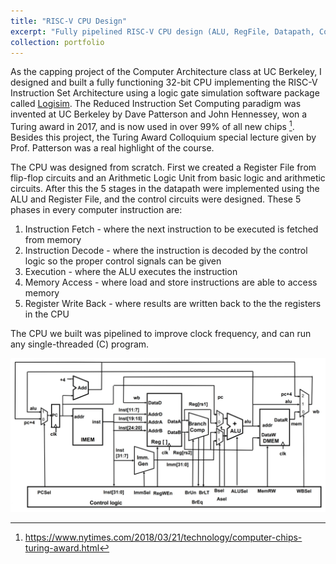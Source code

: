 ```yaml
---
title: "RISC-V CPU Design"
excerpt: "Fully pipelined RISC-V CPU design (ALU, RegFile, Datapath, Control) in logic gate simulator [(read more)](https://rohansinha.nl/portfolio/projects-6/) <br/><img src='/images/datapath_fpic.jpg'>"
collection: portfolio
---
```


As the capping project of the Computer Architecture class at UC Berkeley, I designed and built a fully functioning 32-bit CPU implementing the RISC-V Instruction Set Architecture using a logic gate simulation software package called [Logisim](http://www.cburch.com/logisim/). The Reduced Instruction Set Computing paradigm was invented at UC Berkeley by Dave Patterson and John Hennessey, won a Turing award in 2017, and is now used in over 99% of all new chips [^fn1]. Besides this project, the Turing Award Colloquium special lecture given by Prof. Patterson was a real highlight of the course. 

The CPU was designed from scratch. First we created a Register File from flip-flop circuits and an Arithmetic Logic Unit from basic logic and arithmetic circuits. After this the 5 stages in the datapath were implemented using the ALU and Register File, and the control circuits were designed. These 5 phases in every computer instruction are: 

1. Instruction Fetch - where the next instruction to be executed is fetched from memory
2. Instruction Decode - where the instruction is decoded by the control logic so the proper control signals can be given
3. Execution - where the ALU executes the instruction
4. Memory Access - where load and store instructions are able to access memory
5. Register Write Back - where results are written back to the the registers in the CPU

The CPU we built was pipelined to improve clock frequency, and can run any single-threaded (C) program. 

![CPU pic](/images/datapath.jpg) 

[^fn1]: https://www.nytimes.com/2018/03/21/technology/computer-chips-turing-award.html 
